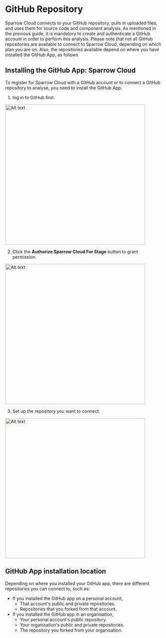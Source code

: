 # GitHub Repository

Sparrow Cloud connects to your GitHub repository, pulls in uploaded files, and uses them for source code and component analysis. As mentioned in the previous guide, it is mandatory to create and authenticate a GitHub account in order to perform this analysis.
Please note that not all GitHub repositories are available to connect to Sparrow Cloud, depending on which plan you are on. Also, the repositories available depend on where you have installed the GitHub App, as follows

## Installing the GitHub App: Sparrow Cloud

To register for Sparrow Cloud with a GitHub account or to connect a GitHub repository to analyse, you need to install the GitHub App.

1. log in to GitHub first.

<img src="signup_Github00.png" alt="Alt text" width="450"/>

2. Click the **Authorize Sparrow Cloud For Stage** button to grant permission.

<img src="signup_Github01.png" alt="Alt text" width="450"/>

3. Set up the repository you want to connect.

<img src="signup_Github02.png" alt="Alt text" width="450"/>

## GitHub App installation location

Depending on where you installed your GitHub app, there are different repositories you can connect to, such as:

- If you installed the GitHub app on a personal account,
  - That account's public and private repositories.
  - Repositories that you forked from that account.
- If you installed the GitHub app in an organisation,
  - Your personal account's public repository.
  - Your organisation's public and private repositories.
  - The repository you forked from your organisation.